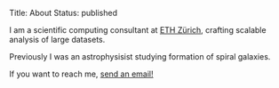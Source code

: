Title: About
Status: published

I am a scientific computing consultant at <a href="https://sis.id.ethz.ch/">ETH Zürich</a>, crafting scalable analysis of large datasets.

Previously I was an astrophysisist studying formation of spiral galaxies.
 
If you want to reach me, <a href="mailto:rokroskar@gmail.com">send an email!</a>
